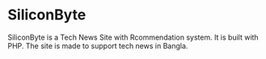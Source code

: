 # SiliconByte

SiliconByte is a Tech News Site with Rcommendation system. It is built with PHP. The site is made to support tech news in Bangla.
